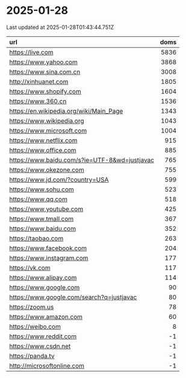 # 2025-01-28

<!-- BEGIN -->
Last updated at 2025-01-28T01:43:44.751Z

url | doms
:- | -:
https://live.com | 5836
https://www.yahoo.com | 3868
https://www.sina.com.cn | 3008
http://xinhuanet.com | 1805
https://www.shopify.com | 1604
https://www.360.cn | 1536
https://en.wikipedia.org/wiki/Main_Page | 1343
https://www.wikipedia.org | 1043
https://www.microsoft.com | 1004
https://www.netflix.com | 915
https://www.office.com | 885
https://www.baidu.com/s?ie=UTF-8&wd=justjavac | 765
https://www.okezone.com | 755
https://www.jd.com/?country=USA | 599
https://www.sohu.com | 523
https://www.qq.com | 518
https://www.youtube.com | 425
https://www.tmall.com | 367
https://www.baidu.com | 352
https://taobao.com | 263
https://www.facebook.com | 204
https://www.instagram.com | 177
https://vk.com | 117
https://www.alipay.com | 114
https://www.google.com | 90
https://www.google.com/search?q=justjavac | 80
https://zoom.us | 78
https://www.amazon.com | 60
https://weibo.com | 8
https://www.reddit.com | -1
https://www.csdn.net | -1
https://panda.tv | -1
http://microsoftonline.com | -1
<!-- END -->

